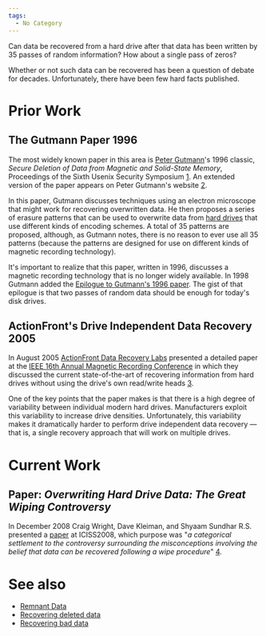 ```yaml
---
tags:
  - No Category
---
```

Can data be recovered from a hard drive after that data has been written
by 35 passes of random information? How about a single pass of zeros?

Whether or not such data can be recovered has been a question of debate
for decades. Unfortunately, there have been few hard facts published.

# Prior Work

## The Gutmann Paper 1996

The most widely known paper in this area is [Peter
Gutmann](peter_gutmann.md)'s 1996 classic, *Secure Deletion of
Data from Magnetic and Solid-State Memory*, Proceedings of the Sixth
Usenix Security Symposium
[1](http://www.usenix.org/publications/library/proceedings/sec96/gutmann.html).
An extended version of the paper appears on Peter Gutmann's website
[2](http://www.cs.auckland.ac.nz/~pgut001/pubs/secure_del.html).

In this paper, Gutmann discusses techniques using an electron microscope
that might work for recovering overwritten data. He then proposes a
series of erasure patterns that can be used to overwrite data from [hard
drives](hard_drive.md) that use different kinds of encoding
schemes. A total of 35 patterns are proposed, although, as Gutmann
notes, there is no reason to ever use all 35 patterns (because the
patterns are designed for use on different kinds of magnetic recording
technology).

It's important to realize that this paper, written in 1996, discusses a
magnetic recording technology that is no longer widely available. In
1998 Gutmann added the [Epilogue to Gutmann's 1996
paper](epilogue_to_gutmann's_1996_paper.md). The gist of that
epilogue is that two passes of random data should be enough for today's
disk drives.

## ActionFront's Drive Independent Data Recovery 2005

In August 2005 [ActionFront Data Recovery
Labs](actionfront_data_recovery_labs.md) presented a detailed
paper at the [IEEE 16th Annual Magnetic Recording
Conference](http://tmrc.nanointernational.org) in which they discussed
the current state-of-the-art of recovering information from hard drives
without using the drive's own read/write heads
[3](http://www.actionfront.com/ts_whitepaper.asp).

One of the key points that the paper makes is that there is a high
degree of variability between individual modern hard drives.
Manufacturers exploit this variability to increase drive densities.
Unfortunately, this variability makes it dramatically harder to perform
drive independent data recovery — that is, a single recovery approach
that will work on multiple drives.

# Current Work

## Paper: *Overwriting Hard Drive Data: The Great Wiping Controversy*

In December 2008 Craig Wright, Dave Kleiman, and Shyaam Sundhar R.S.
presented a
[paper](http://www.springerlink.com/content/408263ql11460147/) at
ICISS2008, which purpose was "*a categorical settlement to the
controversy surrounding the misconceptions involving the belief that
data can be recovered following a wipe procedure*"
[4](http://blogs.sans.org/computer-forensics/2009/01/15/overwriting-hard-drive-data/).

# See also

- [Remnant Data](remnant_data.md)
- [Recovering deleted data](recovering_deleted_data.md)
- [Recovering bad data](recovering_bad_data.md)